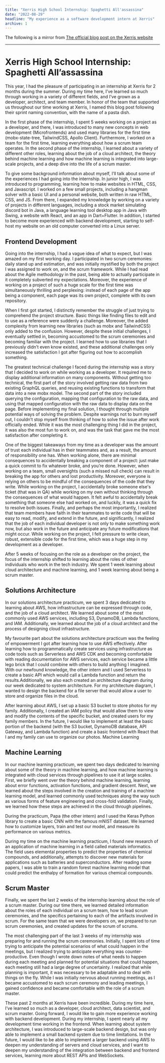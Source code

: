 ```yaml
---
title: "Xerris High School Internship: Spaghetti All'assassina"
date: "2022-08-29"
headline: "My experience as a software development intern at Xerris"
archive: 1
---
```


The following is a mirror from [The official blog post on the Xerris website](https://www.xerris.com/insights/xerris-internship-ezra/)

<hr>

# Xerris High School Internship: Spaghetti All’assassina

This year, I had the pleasure of participating in an internship at Xerris for 2 months during the summer. During my time here, I’ve learned so much through working in a variety of different fields, and I’ve grown as a developer, architect, and team member. In honor of the team that supported us throughout our time working at Xerris, I named this blog post following their sprint naming convention, with the name of a pasta dish.

In the first phase of the internship, I spent 5 weeks working on a project as a developer, and there, I was introduced to many new concepts in web development (Microfrontends) and used many libraries for the first time (mobx-state-tree, TailwindCSS, Apollo Client). Furthermore, I worked on a team for the first time, learning everything about how a scrum team operates. In the second phase of the internship, I learned about a variety of different other roles, learning about the job of a cloud architect, the theory behind machine learning and how machine learning is integrated into large-scale projects, and a deep dive into the life of a scrum master.

To give some background information about myself, I’ll talk about some of the experiences I had going into the internship. In junior high, I was introduced to programming, learning how to make websites in HTML, CSS, and Javascript. I worked on a few small projects, including a hangman solver with a basic UI and a personal website, both written in raw HTML, CSS, and JS. From there, I expanded my knowledge by working on a variety of projects in different languages, including a stock market simulating discord bot in Java, a language learning tool desktop app in Java with Swing, a website with React, and an app in Dart+Flutter. In addition, I started to become more experienced with backend development, starting to self-host my website on an old computer converted into a Linux server.

## Frontend Development

Going into the internship, I had a vague idea of what to expect, but I was amazed on my first working day. I participated in two scrum ceremonies: daily stand up and estimation, and was initially mystified by both the project I was assigned to work on, and the scrum framework. While I had read about the Agile methodology in the past, being able to actually participate in it completely subverted my expectations. Moreover, the experience of working on a project of such a huge scale for the first time was simultaneously thrilling and perplexing: instead of each page of the app being a component, each page was its own project, complete with its own repository.

When I first got started, I distinctly remember the struggle of just trying to comprehend the project structure. Basic things like finding files to edit and to use as a reference were suddenly a challenge. Moreover, the added complexity from learning new libraries (such as mobx and TailwindCSS) only added to the confusion. However, despite these initial challenges, I eventually settled in, becoming accustomed to the scrum ceremonies and becoming familiar with the project. I learned how to use libraries that I previously didn’t even know existed, and these additional challenges only increased the satisfaction I got after figuring out how to accomplish something.

The greatest technical challenge I faced during the internship was a story that I decided to work on while working as a developer. It required me to display additional information on many components. Without getting too technical, the first part of the story involved getting raw data from two existing GraphQL queries, and reusing existing functions to transform that data into a new mobx model. The second part of the story included querying the configuration, mapping that configuration to the raw data, and using that mapped configuration with the raw data to display data on the page. Before implementing my final solution, I thought through multiple potential ways of solving the problem. Despite warnings not to burn myself out, I couldn’t stop myself from thinking of how to solve the issue after work officially ended. While it was the most challenging thing I did in the project, it was also the most fun to work on, and was the task that gave me the most satisfaction after completing it.

One of the biggest takeaways from my time as a developer was the amount of trust each individual has in their teammates and, as a result, the amount of responsibility one has. When working alone, there are minimal consequences to accidentally breaking a component of a project: just make a quick commit to fix whatever broke, and you’re done. However, when working on a team, small oversights (such a missed null check) can result in breaking the app for others and lost productivity. Moreover, everyone is relying on others to be mindful of the consequences of the code that they write. While working on the project, I accidentally broke someone else's ticket (that was in QA) while working on my own without thinking through the consequences of what would happen. It felt awful to accidentally break something that someone else had worked on, and luckily, it was a quick fix to resolve both issues. Finally, and perhaps the most importantly, I realized that team members have faith in their teammates to write code that will be easy to read, modify, and extend in the future, and significantly, I realized that the job of each individual developer is not only to make something work now, but also work in the future and anticipate any future modifications that might occur. While working on the project, I felt pressure to write clean, robust, extensible code for the first time, which was a huge step in my development as a developer.

After 5 weeks of focusing on the role as a developer on the project, the focus of the internship shifted to learning about the roles of other individuals who work in the tech industry. We spent 1 week learning about cloud architecture and machine learning, and 1 week learning about being a scrum master.

## Solutions Architecture

In our solutions architecture practicum, we spent 3 days dedicated to learning about AWS, how infrastructure can be expressed through code, and the job of a cloud architect. We learned about some of the most commonly used AWS services, including S3, DynamoDB, Lambda functions, and IAM. Additionally, we learned about the job of a cloud architect and the process of designing cloud infrastructure.

My favourite part about the solutions architecture practicum was the feeling of empowerment I got after learning how to use AWS effectively. After learning how to programmatically create services using infrastructure as code tools such as Serverless and AWS CDK and becoming comfortable with reading documentation for AWS services, each service became a little lego brick that I could combine with others to build anything I imagined. With our newfound knowledge, the other intern and I used Serverless to create a basic API which would call a Lambda function and return the results.Additionally, we also each created an architecture diagram during our week dedicated to system architecture. For my architecture diagram, I wanted to design the backend for a file server that would allow a user to store and organize files in the cloud.

After learning about AWS, I set up a basic S3 bucket to store photos for my family. Additionally, I created an IAM policy that would allow them to view and modify the contents of the specific bucket, and created users for my family members. In the future, I would like to implement at least the basic portion of the backend (with the S3 bucket, DynamoDB database, API Gateway, and Lambda function) and create a basic frontend with React that I and my family can use to organize our photos.
Machine Learning

## Machine Learning

In our machine learning practicum, we spent two days dedicated to learning about some of the theory in machine learning, and how machine learning is integrated with cloud services through pipelines to use it at large scales. First, we briefly went over the theory behind machine learning, learning about error functions, activation functions, and gradient descent. Next, we learned about the steps involved in the creation and training of a machine learning model, and learned commonly used techniques along the way such as various forms of feature engineering and cross-fold validation. Finally, we learned how these steps are achieved in the cloud through pipelines.

During the practicum, Papa (the other intern) and I used the Keras Python library to create a basic CNN with the famous mNIST dataset. We learned how to customize layers, train and test our model, and measure its performance on various metrics.

During my time on the machine learning practicum, I found new research of an application of machine learning in a field called materials informatics. The field uses elemental properties to predict the properties of chemical compounds, and additionally, attempts to discover new materials for applications such as batteries and superconductors. After reading some papers, I was able to train a random forest machine learning model that could predict the enthalpy of formation for various chemical compounds.

## Scrum Master

Finally, we spent the last 2 weeks of the internship learning about the role of a scrum master. During our time there, we learned detailed information about the roles of each individual on a scrum team, how to lead scrum ceremonies, and the specifics pertaining to each of the artifacts involved in scrum. For the same team that we were developers on, we prepared to run scrum ceremonies, and created updates for the scrum of scrums.

The most challenging part of the last 3 weeks of my internship was preparing for and running the scrum ceremonies. Initially, I spent lots of time trying to anticipate the potential scenarios of what could happen in the meetings, but I realized trying to anticipate everything was counter-productive. Even though I wrote down notes of what needs to happen during each meeting and planned for potential situations that could happen, each meeting still had a large degree of uncertainty. I realized that while planning is important, it was necessary to be adaptable and to deal with things on the fly. While I was initially nervous about running meetings, as I became accustomed to each scrum ceremony and leading meetings, I gained confidence and became comfortable with the role of a scrum master.

These past 2 months at Xerris have been incredible. During my time here, I’ve learned so much as a developer, cloud architect, data scientist, and scrum master. Going forward, I would like to gain more experience working with backend development. During my internship, I spent nearly all my development time working in the frontend. When learning about system architecture, I was introduced to large-scale backend design, but was only able to implement a small backend system due to time limitations. In the future, I would like to be able to implement a larger backend using AWS to deepen my understanding of servers and cloud services, and I want to deepen my understanding of the integration between backend and frontend services, learning more about REST APIs and WebSockets.
